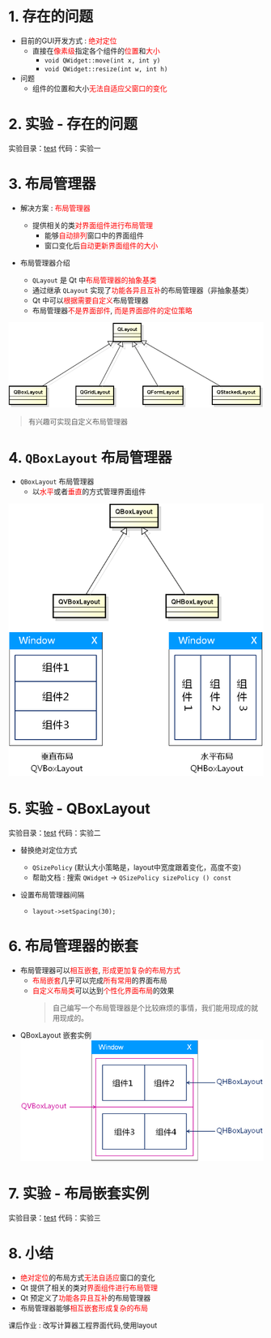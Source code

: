 # 1. 存在的问题
- 目前的GUI开发方式 : <font color=red>绝对定位</font>
    - 直接在<font color=red>像素级</font>指定各个组件的<font color=red>位置</font>和<font color=red>大小</font>
        - `void QWidget::move(int x, int y)`
        - `void QWidget::resize(int w, int h)`
- 问题
    - 组件的位置和大小<font color=red>无法自适应父窗口的变化</font>

# 2. 实验 - 存在的问题
实验目录：[test](vx_attachments\022_Layout_manager_1\test)
代码：实验一

# 3. 布局管理器
- 解决方案 : <font color=red>布局管理器</font>
    - 提供相关的类<font color=red>对界面组件进行布局管理</font>
        - 能够<font color=red>自动排列</font>窗口中的界面组件
        - 窗口变化后<font color=red>自动更新界面组件的大小</font>

- 布局管理器介绍
    - `QLayout` 是 Qt 中<font color=red>布局管理器的抽象基类</font>
    - 通过继承 `QLayout` 实现了<font color=red>功能各异且互补</font>的布局管理器（非抽象基类）
    - Qt 中可以<font color=red>根据需要自定义</font>布局管理器
    - 布局管理器<font color=red>不是界面部件</font>, <font color=red>而是界面部件的定位策略</font>

![](vx_images/022_1.png)
> 有兴趣可实现自定义布局管理器

# 4. `QBoxLayout` 布局管理器
- `QBoxLayout` 布局管理器
    - 以<font color=red>水平</font>或者<font color=red>垂直</font>的方式管理界面组件

![](vx_images/022_2.png)

# 5. 实验 - QBoxLayout
实验目录：[test](vx_attachments\022_Layout_manager_1\test)
代码：实验二

- 替换绝对定位方式
    - `QSizePolicy` (默认大小策略是，layout中宽度跟着变化，高度不变)
    - 帮助文档 : 搜索 `QWidget` -> `QSizePolicy sizePolicy () const`

- 设置布局管理器间隔
    - `layout->setSpacing(30);`

# 6. 布局管理器的嵌套
- 布局管理器可以<font color=red>相互嵌套</font>, <font color=red>形成更加复杂的布局方式</font>
    - <font color=red>布局嵌套</font>几乎可以完成<font color=red>所有常用</font>的界面布局
    - <font color=red>自定义布局类</font>可以达到<font color=red>个性化界面布局</font>的效果
        > 自己编写一个布局管理器是个比较麻烦的事情，我们能用现成的就用现成的。
- QBoxLayout 嵌套实例
    ![](vx_images/022_3.png)

# 7. 实验 - 布局嵌套实例
实验目录：[test](vx_attachments\022_Layout_manager_1\test)
代码：实验三

# 8. 小结
- <font color=red>绝对定位</font>的布局方式<font color=red>无法自适应</font>窗口的变化
- Qt 提供了相关的类对<font color=red>界面组件进行布局管理</font>
- Qt 预定义了<font color=red>功能各异且互补</font>的布局管理器
- 布局管理器能够<font color=red>相互嵌套形成复杂的布局</font>

课后作业 :
改写计算器工程界面代码,使用layout